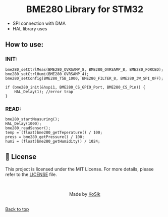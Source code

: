 <h1 align="center">BME280 Library for STM32</h1>

- SPI connection with DMA
- HAL library uses

<h2>How to use:</h2>

<h3>INIT:</h3>

    bme280_setCtrlMeas(BME280_OVRSAMP_8, BME280_OVRSAMP_8, BME280_FORCED);
    bme280_setCtrlHumi(BME280_OVRSAMP_4);
    bme280_setConfig(BME280_TSB_1000, BME280_FILTER_8, BME280_3W_SPI_OFF);

    if (bme280_init(&hspi1, BME280_CS_GPIO_Port, BME280_CS_Pin)) {
        HAL_Delay(1); //error trap
    }

<h3>READ:</h3>

    bme280_startMeasuring();
    HAL_Delay(1000);
    bme280_readSensor();
    temp = (float)bme280_getTeperature() / 100;
    press = bme280_getPressure() / 100;
    humi = (float)bme280_getHumidity() / 1024;

## :memo: License ##
This project is licensed under the MIT License. For more details, please refer to the [LICENSE](LICENSE.md) file.

<br/>
<p align="center">Made by <a href="https://github.com/kosik-prog/" target="_blank">KoSik</a><p/>
<br/>
<a href="#top">Back to top</a>